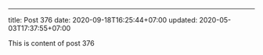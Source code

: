 ---
title: Post 376
date: 2020-09-18T16:25:44+07:00
updated: 2020-05-03T17:37:55+07:00

This is content of post 376